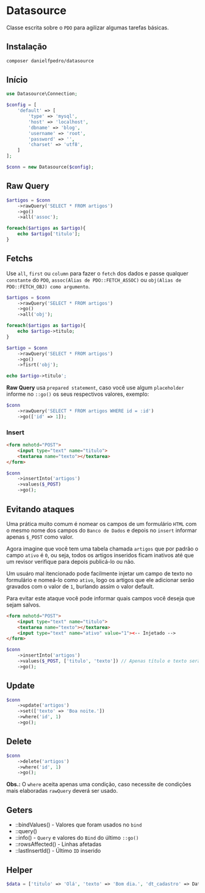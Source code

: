# Datasource
Classe escrita sobre o `PDO` para agilizar algumas tarefas básicas.

## Instalação
```bash
composer danielfpedro/datasource
```

## Início
```php
use Datasource\Connection;

$config = [
	'default' => [
		'type' => 'mysql',
		'host' => 'localhost',
		'dbname' => 'blog',
		'username' => 'root',
		'password' => '',
		'charset' => 'utf8',
	]
];

$conn = new Datasource($config);
```

## Raw Query
```php
$artigos = $conn
	->rawQuery('SELECT * FROM artigos')
	->go()
	->all('assoc');

foreach($artigos as $artigo){
	echo $artigo['titulo'];
}
```
## Fetchs
Use `all`, `first` ou `column` para fazer o `fetch` dos dados e passe qualquer `constante` do `PDO`, `assoc(Alias de PDO::FETCH_ASSOC)` ou `obj(Alias de PDO::FETCH_OBJ) como argumento`.
```php
$artigos = $conn
	->rawQuery('SELECT * FROM artigos')
	->go()
	->all('obj');

foreach($artigos as $artigo){
	echo $artigo->titulo;
}

$artigo = $conn
	->rawQuery('SELECT * FROM artigos')
	->go()
	->fisrt('obj');

echo $artigo->titulo';

```

**Raw Query** usa `prepared statement`, caso você use algum `placeholder` informe no `::go()` os seus respectivos valores, exemplo:
```php
$conn
	->rawQuery('SELECT * FROM artigos WHERE id = :id')
	->go(['id' => 1]);

```
### Insert
```html
<form mehotd="POST">
	<input type="text" name="titulo">
	<textarea name="texto"></textarea>
</form>
```
```php
$conn
	->insertInto('artigos')
	->values($_POST)
	->go();
````

## Evitando ataques

Uma prática muito comum é nomear os campos de um formulário `HTML` com o mesmo nome dos campos do `Banco de Dados` e depois no `insert` informar apenas `$_POST` como valor.

Agora imagine que você tem uma tabela chamada `artigos` que por padrão o campo `ativo` é `0`, ou seja, todos os artigos inseridos ficam inativos até que um revisor verifique para depois publicá-lo ou não.

Um usuáro mal itencionado pode facilmente injetar um campo de texto no formulário e nomeá-lo como `ativo`, logo os artigos que ele adicionar serão gravados com o valor de `1`, burlando assim o valor default.

Para evitar este ataque você pode informar quais campos você deseja que sejam salvos.
```html
<form mehotd="POST">
	<input type="text" name="titulo">
	<textarea name="texto"></textarea>
	<input type="text" name="ativo" value="1"><-- Injetado -->
</form>
```
```php
$conn
	->insertInto('artigos')
	->values($_POST, ['titulo', 'texto']) // Apenas título e texto serão salvos.
	->go();
```

## Update
```php
$conn
	->update('artigos')
	->set(['texto' => 'Boa noite.'])
	->where('id', 1)
	->go();
```
## Delete
```php
$conn
	->delete('artigos')
	->where('id', 1)
	->go();
```

**Obs.:** O `where` aceita apenas uma condição, caso necessite de condições mais elaboradas `rawQuery` deverá ser usado.

## Geters
* ::bindValues() - Valores que foram usados no `bind`
* ::query()
* ::info() - `Query` e valores do `Bind` do último `::go()`
* ::rowsAffected() - Linhas afetadas
* ::lastInsertId() - Último `ID` inserido

## Helper
```php
$data = ['titulo' => 'Olá', 'texto' => 'Bom dia.', 'dt_cadastro' => Datasource::now()];
```